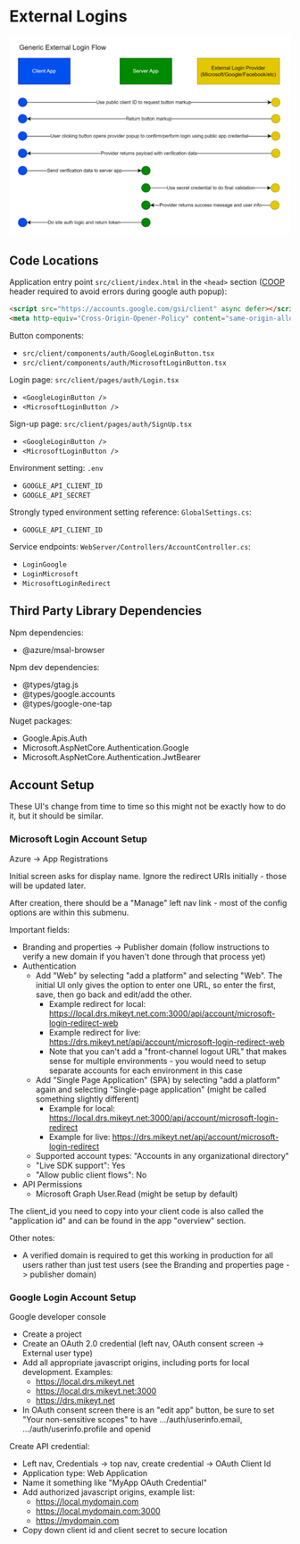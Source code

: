 # External Logins

![Generic External Login Flow](./images/ExternalLoginFlow.png)

## Code Locations

Application entry point `src/client/index.html` in the `<head>` section ([COOP](https://developer.mozilla.org/en-US/docs/Web/HTTP/Headers/Cross-Origin-Opener-Policy) header required to avoid errors during google auth popup):

```html
<script src="https://accounts.google.com/gsi/client" async defer></script>
<meta http-equiv="Cross-Origin-Opener-Policy" content="same-origin-allow-popups">
```

Button components:

- `src/client/components/auth/GoogleLoginButton.tsx`
- `src/client/components/auth/MicrosoftLoginButton.tsx`

Login page: `src/client/pages/auth/Login.tsx`

- `<GoogleLoginButton />`
- `<MicrosoftLoginButton />`

Sign-up page: `src/client/pages/auth/SignUp.tsx`

- `<GoogleLoginButton />`
- `<MicrosoftLoginButton />`

Environment setting: `.env`

- `GOOGLE_API_CLIENT_ID`
- `GOOGLE_API_SECRET`

Strongly typed environment setting reference: `GlobalSettings.cs`:

- `GOOGLE_API_CLIENT_ID`

Service endpoints: `WebServer/Controllers/AccountController.cs`:

- `LoginGoogle`
- `LoginMicrosoft`
- `MicrosoftLoginRedirect`

## Third Party Library Dependencies

Npm dependencies:

- @azure/msal-browser

Npm dev dependencies:

- @types/gtag.js
- @types/google.accounts
- @types/google-one-tap

Nuget packages:

- Google.Apis.Auth
- Microsoft.AspNetCore.Authentication.Google
- Microsoft.AspNetCore.Authentication.JwtBearer


## Account Setup

These UI's change from time to time so this might not be exactly how to do it, but it should be similar.

### Microsoft Login Account Setup

Azure -> App Registrations

Initial screen asks for display name. Ignore the redirect URIs initially - those will be updated later.

After creation, there should be a "Manage" left nav link - most of the config options are within this submenu.

Important fields:

- Branding and properties -> Publisher domain (follow instructions to verify a new domain if you haven't done through that process yet)
- Authentication
  - Add "Web" by selecting "add a platform" and selecting "Web". The initial UI only gives the option to enter one URL, so enter the first, save, then go back and edit/add the other.
    - Example redirect for local: https://local.drs.mikeyt.net.com:3000/api/account/microsoft-login-redirect-web
    - Example redirect for live: https://drs.mikeyt.net/api/account/microsoft-login-redirect-web
    - Note that you can't add a "front-channel logout URL" that makes sense for multiple environments - you would need to setup separate accounts for each environment in this case
  - Add "Single Page Application" (SPA) by selecting "add a platform" again and selecting "Single-page application" (might be called something slightly different)
    - Example for local: https://local.drs.mikeyt.net:3000/api/account/microsoft-login-redirect
    - Example for live: https://drs.mikeyt.net/api/account/microsoft-login-redirect
  - Supported account types: "Accounts in any organizational directory"
  - "Live SDK support": Yes
  - "Allow public client flows": No
- API Permissions
  - Microsoft Graph User.Read (might be setup by default)

The client_id you need to copy into your client code is also called the "application id" and can be found in the app "overview" section.

Other notes:

- A verified domain is required to get this working in production for all users rather than just test users (see the Branding and properties page -> publisher domain)

### Google Login Account Setup

Google developer console

- Create a project
- Create an OAuth 2.0 credential (left nav, OAuth consent screen -> External user type)
- Add all appropriate javascript origins, including ports for local development. Examples:
  - https://local.drs.mikeyt.net
  - https://local.drs.mikeyt.net:3000
  - https://drs.mikeyt.net
- In OAuth consent screen there is an "edit app" button, be sure to set "Your non-sensitive scopes" to have .../auth/userinfo.email, .../auth/userinfo.profile and openid

Create API credential:

- Left nav, Credentials -> top nav, create credential -> OAuth Client Id
- Application type: Web Application
- Name it something like "MyApp OAuth Credential"
- Add authorized javascript origins, example list:
  - https://local.mydomain.com
  - https://local.mydomain.com:3000
  - https://mydomain.com
- Copy down client id and client secret to secure location
